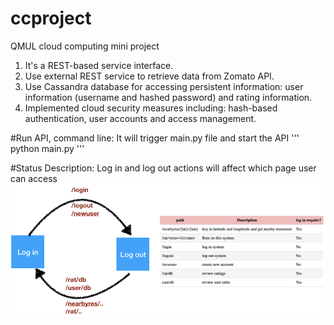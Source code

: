 # ccproject
QMUL cloud computing mini project


1. It's a REST-based service interface.
2. Use external REST service to retrieve data from Zomato API.
3. Use Cassandra database for accessing persistent information: user information (username and hashed password) and rating information.
4. Implemented cloud security measures including: hash-based authentication, user accounts and access management.


#Run API, command line:
It will trigger main.py file and start the API
'''
python main.py
'''

#Status Description:
Log in and log out actions will affect which page user can access
![alt text](/status.png)
